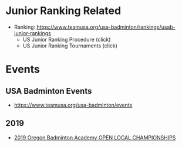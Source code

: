 # Junior Ranking Related
* Ranking: https://www.teamusa.org/usa-badminton/rankings/usab-junior-rankings
  * US Junior Ranking Procedure (click)
  * US Junior Ranking Tournaments (click)

# Events
## USA Badminton Events 
* https://www.teamusa.org/usa-badminton/events

## 2019
* [2019 Oregon Badminton Academy OPEN LOCAL CHAMPIONSHIPS](https://www.tournamentsoftware.com/sport/tournament.aspx?id=3A2DFC04-9FF6-4A5A-9D95-8B53F0E0B25B)
